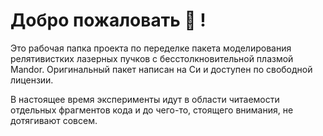 Добро пожаловать 🙂 !
=====================

Это рабочая папка проекта по переделке пакета моделирования релятивистких лазерных пучков с бесстолкновительной плазмой Mandor. Оригинальный пакет написан на Си и доступен по свободной лицензии.

В настоящее время эксперименты идут в области читаемости отдельных фрагментов кода и до чего-то, стоящего внимания, не дотягивают совсем.
